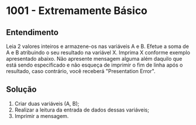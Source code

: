 # 1001 - Extremamente Básico

## Entendimento

Leia 2 valores inteiros e armazene-os nas variáveis A e B. Efetue a soma de A e B atribuindo o seu resultado na variável X. Imprima X conforme exemplo apresentado abaixo. Não apresente mensagem alguma além daquilo que está sendo especificado e não esqueça de imprimir o fim de linha após o resultado, caso contrário, você receberá "Presentation Error".

## Solução

1. Criar duas variáveis (A, B);
2. Realizar a leitura da entrada de dados dessas variáveis;
3. Imprimir a mensagem.
